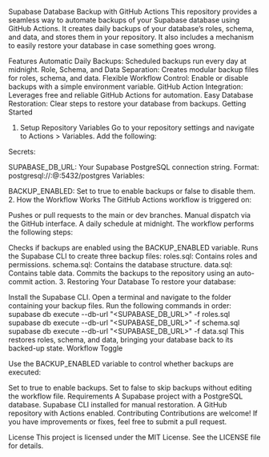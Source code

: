 Supabase Database Backup with GitHub Actions
This repository provides a seamless way to automate backups of your Supabase database using GitHub Actions. It creates daily backups of your database’s roles, schema, and data, and stores them in your repository. It also includes a mechanism to easily restore your database in case something goes wrong.

Features
Automatic Daily Backups: Scheduled backups run every day at midnight.
Role, Schema, and Data Separation: Creates modular backup files for roles, schema, and data.
Flexible Workflow Control: Enable or disable backups with a simple environment variable.
GitHub Action Integration: Leverages free and reliable GitHub Actions for automation.
Easy Database Restoration: Clear steps to restore your database from backups.
Getting Started
1. Setup Repository Variables
Go to your repository settings and navigate to Actions > Variables. Add the following:

Secrets:

SUPABASE_DB_URL: Your Supabase PostgreSQL connection string. Format:
postgresql://<USER>:<PASSWORD>@<HOST>:5432/postgres
Variables:

BACKUP_ENABLED: Set to true to enable backups or false to disable them.
2. How the Workflow Works
The GitHub Actions workflow is triggered on:

Pushes or pull requests to the main or dev branches.
Manual dispatch via the GitHub interface.
A daily schedule at midnight.
The workflow performs the following steps:

Checks if backups are enabled using the BACKUP_ENABLED variable.
Runs the Supabase CLI to create three backup files:
roles.sql: Contains roles and permissions.
schema.sql: Contains the database structure.
data.sql: Contains table data.
Commits the backups to the repository using an auto-commit action.
3. Restoring Your Database
To restore your database:

Install the Supabase CLI.
Open a terminal and navigate to the folder containing your backup files.
Run the following commands in order:
supabase db execute --db-url "<SUPABASE_DB_URL>" -f roles.sql
supabase db execute --db-url "<SUPABASE_DB_URL>" -f schema.sql
supabase db execute --db-url "<SUPABASE_DB_URL>" -f data.sql
This restores roles, schema, and data, bringing your database back to its backed-up state. Workflow Toggle

Use the BACKUP_ENABLED variable to control whether backups are executed:

Set to true to enable backups.
Set to false to skip backups without editing the workflow file.
Requirements
A Supabase project with a PostgreSQL database.
Supabase CLI installed for manual restoration.
A GitHub repository with Actions enabled.
Contributing
Contributions are welcome! If you have improvements or fixes, feel free to submit a pull request.

License
This project is licensed under the MIT License. See the LICENSE file for details.
